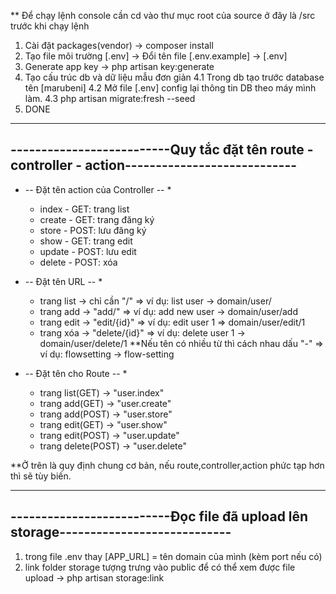 ** Để chạy lệnh console cần cd vào thư mục root của source ở đây là /src trước khi chạy lệnh
1. Cài đặt packages(vendor)
	-> composer install
2. Tạo file môi trường [.env] 
	-> Đổi tên file [.env.example] -> [.env]
3. Generate app key
	-> php artisan key:generate
4. Tạo cấu trúc db và dữ liệu mẫu đơn giản
	4.1 Trong db tạo trước database tên [marubeni]
	4.2 Mở file [.env] config lại thông tin DB theo máy mình làm.
	4.3 php artisan migrate:fresh --seed
5. DONE

-------------------------------------------------------------------------------------------------
--------------------------Quy tắc đặt tên route - controller - action----------------------------
-------------------------------------------------------------------------------------------------

* -- Đặt tên action của Controller -- *
	+ index - GET: trang list
	+ create - GET: trang đăng ký
	+ store - POST: lưu đăng ký
	+ show - GET: trang edit
	+ update - POST: lưu edit
	+ delete - POST: xóa

* -- Đặt tên URL -- *
	+ trang list -> chỉ cần "/"
		=> ví dụ: list user -> domain/user/
	+ trang add -> "add/"
		=> ví dụ: add new user -> domain/user/add
	+ trang edit -> "edit/{id}"
		=> ví dụ: edit user 1 => domain/user/edit/1
	+ trang xóa -> "delete/{id}"
		=> ví dụ: delete user 1 -> domain/user/delete/1
	**Nếu tên có nhiều từ thì cách nhau dấu "-"
		=> ví dụ: flowsetting -> flow-setting

* -- Đặt tên cho Route -- *
	+ trang list(GET) -> "user.index"
	+ trang add(GET) -> "user.create"
	+ trang add(POST) -> "user.store"
	+ trang edit(GET) -> "user.show"
	+ trang edit(POST) -> "user.update"
	+ trang delete(POST) -> "user.delete"
	
**Ở trên là quy định chung cơ bản, nếu route,controller,action phức tạp hơn thì sẽ tùy biến.

-------------------------------------------------------------------------------------------------
--------------------------Đọc file đã upload lên storage----------------------------
-------------------------------------------------------------------------------------------------
1. trong file .env thay [APP_URL] = tên domain của mình (kèm port nếu có)
2. link folder storage tượng trưng vào public để có thể xem được file upload
	-> php artisan storage:link